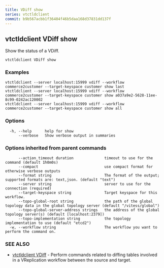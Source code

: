 ```yaml
---
title: VDiff show
series: vtctldclient
commit: b9b567acbb1f36404f46b5daa168d37831dd137f
---
```

## vtctldclient VDiff show

Show the status of a VDiff.

```
vtctldclient VDiff show
```

### Examples

```
vtctldclient --server localhost:15999 vdiff --workflow commerce2customer --target-keyspace customer show last
vtctldclient --server localhost:15999 vdiff --workflow commerce2customer --target-keyspace customer show a037a9e2-5628-11ee-8c99-0242ac120002
vtctldclient --server localhost:15999 vdiff --workflow commerce2customer --target-keyspace customer show all
```

### Options

```
  -h, --help      help for show
      --verbose   Show verbose output in summaries
```

### Options inherited from parent commands

```
      --action_timeout duration              timeout to use for the command (default 1h0m0s)
      --compact                              use compact format for otherwise verbose outputs
      --format string                        The format of the output; supported formats are: text,json. (default "text")
      --server string                        server to use for the connection (required)
      --target-keyspace string               Target keyspace for this workflow.
      --topo-global-root string              the path of the global topology data in the global topology server (default "/vitess/global")
      --topo-global-server-address strings   the address of the global topology server(s) (default [localhost:2379])
      --topo-implementation string           the topology implementation to use (default "etcd2")
  -w, --workflow string                      The workflow you want to perform the command on.
```

### SEE ALSO

* [vtctldclient VDiff](../)	 - Perform commands related to diffing tables involved in a VReplication workflow between the source and target.

